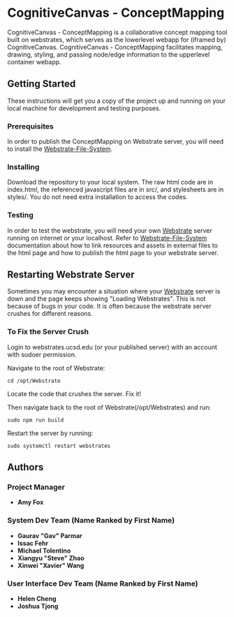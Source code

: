 # CognitiveCanvas - ConceptMapping

CognitiveCanvas - ConceptMapping is a collaborative concept mapping tool built on webstrates, which serves as the lowerlevel webapp for (iframed by) CognitiveCanvas. CognitiveCanvas - ConceptMapping facilitates mapping, drawing, styling, and passing node/edge information to the upperlevel container webapp.

## Getting Started

These instructions will get you a copy of the project up and running on your local machine for development and testing purposes.

### Prerequisites

In order to publish the ConceptMapping on Webstrate server, you will need to install the [Webstrate-File-System](https://github.com/Webstrates/file-system).

### Installing

Download the repository to your local system. The raw html code are in index.html, the referenced javascript files are in src/, and stylesheets are in styles/. You do not need extra installation to access the codes.

### Testing

In order to test the webstrate, you will need your own [Webstrate](https://webstrates.github.io/) server running on internet or your localhost. Refer to [Webstrate-File-System](https://github.com/Webstrates/file-system) documentation about how to link resources and assets in external files to the html page and how to publish the html page to your webstrate server. 

## Restarting Webstrate Server

Sometimes you may encounter a situation where your [Webstrate](https://webstrates.github.io/) server is down and the page keeps showing "Loading Webstrates". This is not because of bugs in your code. It is often because the webstrate server crushes for different reasons.

### To Fix the Server Crush

Login to webstrates.ucsd.edu (or your published server) with an account with sudoer permission.

Navigate to the root of Webstrate:

```
cd /opt/Webstrate
```

Locate the code that crushes the server. Fix it! 

Then navigate back to the root of Webstrate(/opt/Webstrates) and run:

```
sudo npm run build
```

Restart the server by running:

```
sudo systemctl restart webstrates
```


## Authors

### Project Manager
* **Amy Fox**

### System Dev Team (Name Ranked by First Name)
* **Gaurav "Gav" Parmar**
* **Issac Fehr**
* **Michael Tolentino**
* **Xiangyu "Steve" Zhao**     
* **Xinwei "Xavier" Wang**
    
### User Interface Dev Team (Name Ranked by First Name)
* **Helen Cheng**
* **Joshua Tjong**
